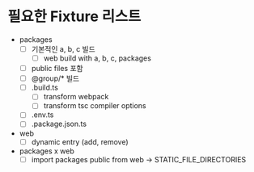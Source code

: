 # 필요한 Fixture 리스트

- packages
    - [ ] 기본적인 a, b, c 빌드
        - [ ] web build with a, b, c, packages
    - [ ] public files 포함
    - [ ] @group/* 빌드
    - [ ] .build.ts 
        - [ ] transform webpack
        - [ ] transform tsc compiler options
    - [ ] .env.ts
    - [ ] .package.json.ts
- web
    - [ ] dynamic entry (add, remove)
- packages x web
    - [ ] import packages public from web -> STATIC_FILE_DIRECTORIES
